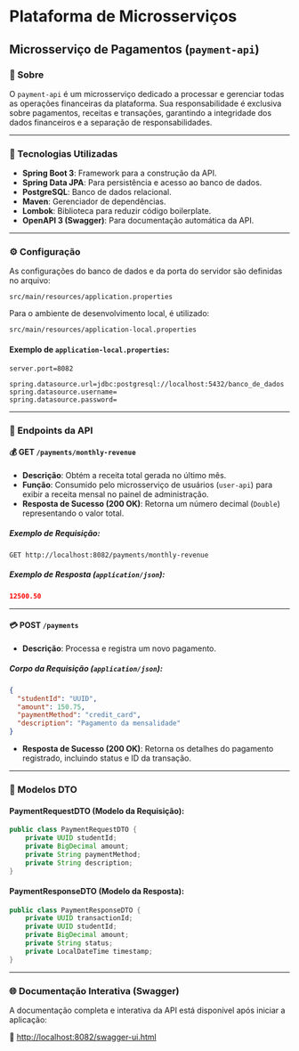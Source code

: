 # Plataforma de Microsserviços

## Microsserviço de Pagamentos (`payment-api`)

### 📄 Sobre

O `payment-api` é um microsserviço dedicado a processar e gerenciar todas as operações financeiras da plataforma. Sua responsabilidade é exclusiva sobre pagamentos, receitas e transações, garantindo a integridade dos dados financeiros e a separação de responsabilidades.

---

### 🚀 Tecnologias Utilizadas

- **Spring Boot 3**: Framework para a construção da API.
- **Spring Data JPA**: Para persistência e acesso ao banco de dados.
- **PostgreSQL**: Banco de dados relacional.
- **Maven**: Gerenciador de dependências.
- **Lombok**: Biblioteca para reduzir código boilerplate.
- **OpenAPI 3 (Swagger)**: Para documentação automática da API.

---

### ⚙️ Configuração

As configurações do banco de dados e da porta do servidor são definidas no arquivo:

```
src/main/resources/application.properties
```

Para o ambiente de desenvolvimento local, é utilizado:

```
src/main/resources/application-local.properties
```

#### Exemplo de `application-local.properties`:

```properties
server.port=8082

spring.datasource.url=jdbc:postgresql://localhost:5432/banco_de_dados
spring.datasource.username=
spring.datasource.password=
```

---

### 📡 Endpoints da API

#### 💰 GET `/payments/monthly-revenue`

- **Descrição**: Obtém a receita total gerada no último mês.
- **Função**: Consumido pelo microsserviço de usuários (`user-api`) para exibir a receita mensal no painel de administração.
- **Resposta de Sucesso (200 OK)**: Retorna um número decimal (`Double`) representando o valor total.

##### Exemplo de Requisição:
```
GET http://localhost:8082/payments/monthly-revenue
```

##### Exemplo de Resposta (`application/json`):
```json
12500.50
```

---

#### 💳 POST `/payments`

- **Descrição**: Processa e registra um novo pagamento.

##### Corpo da Requisição (`application/json`):
```json
{
  "studentId": "UUID",
  "amount": 150.75,
  "paymentMethod": "credit_card",
  "description": "Pagamento da mensalidade"
}
```

- **Resposta de Sucesso (200 OK)**: Retorna os detalhes do pagamento registrado, incluindo status e ID da transação.

---

### 🧩 Modelos DTO

#### PaymentRequestDTO (Modelo da Requisição):

```java
public class PaymentRequestDTO {
    private UUID studentId;
    private BigDecimal amount;
    private String paymentMethod;
    private String description;
}
```

#### PaymentResponseDTO (Modelo da Resposta):

```java
public class PaymentResponseDTO {
    private UUID transactionId;
    private UUID studentId;
    private BigDecimal amount;
    private String status;
    private LocalDateTime timestamp;
}
```

---

### 🌐 Documentação Interativa (Swagger)

A documentação completa e interativa da API está disponível após iniciar a aplicação:

🔗 [http://localhost:8082/swagger-ui.html](http://localhost:8082/swagger-ui.html)